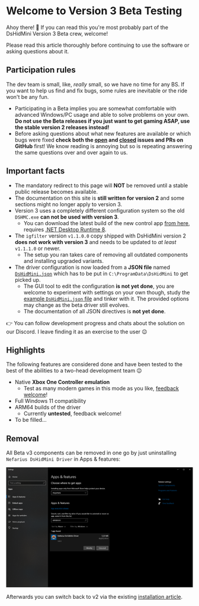 # Welcome to Version 3 Beta Testing

Ahoy there! 👋 If you can read this you're most probably part of the DsHidMini Version 3 Beta crew, welcome!

Please read this article thoroughly before continuing to use the software or asking questions about it.

## Participation rules

The dev team is small, like, *really* small, so we have no time for any BS. If you want to help us find and fix bugs, some rules are inevitable or the ride won't be any fun.

- Participating in a Beta implies you are somewhat comfortable with advanced Windows/PC usage and able to solve problems on your own. **Do not use the Beta releases if you just want to get gaming ASAP, use the stable version 2 releases instead!**
- Before asking questions about what new features are available or which bugs were fixed **check both the [open](https://github.com/nefarius/DsHidMini/milestone/7) and [closed](https://github.com/nefarius/DsHidMini/milestone/7?closed=1) issues and PRs on GitHub** first! We know reading is annoying but so is repeating answering the same questions over and over again to us.

## Important facts

- The mandatory redirect to this page will **NOT** be removed until a stable public release becomes available.
- The documentation on this site is **still written for version 2** and some sections might no longer apply to version 3.
- Version 3 uses a completely different configuration system so the old `DSHMC.exe` **can not be used with version 3**.
    - You can download the latest build of the new control app [from here](https://buildbot.nefarius.at/builds/DsHidMini/latest/bin/ControlApp.exe), requires [.NET Desktop Runtime 8](https://dotnet.microsoft.com/en-us/download/dotnet/8.0).
- The `igfilter` version `v1.1.0.0` copy shipped with DsHidMini version 2 **does not work with version 3** and needs to be updated to *at least* `v1.1.1.0` or newer.
    - The setup you ran takes care of removing all outdated components and installing upgraded variants.
- The driver configuration is now loaded from a **JSON file** named [`DsHidMini.json`](https://github.com/nefarius/DsHidMini/blob/master/sys/DsHidMini.json) which has to be put in `C:\ProgramData\DsHidMini` to get picked up.
    - The GUI tool to edit the configuration **is not yet done**, you are welcome to experiment with settings on your own though, study the [example `DsHidMini.json` file](https://github.com/nefarius/DsHidMini/blob/master/sys/DsHidMini.json) and tinker with it. The provided options may change as the beta driver still evolves.
    - The documentation of all JSON directives is **not yet done**.

👉 You can follow development progress and chats about the solution on our Discord. I leave finding it as an exercise to the user 😉

## Highlights

The following features are considered done and have been tested to the best of the abilities to a two-head development team 😉

- Native **Xbox One Controller emulation**
    - Test as many modern games in this mode as you like, [feedback welcome](https://github.com/nefarius/DsHidMini/discussions/114)!
- Full Windows 11 compatibility
- ARM64 builds of the driver
    - Currently **untested**, feedback welcome!
- To be filled...

## Removal

All Beta v3 components can be removed in one go by just uninstalling `Nefarius DsHidMini Driver` in Apps & features:

![ApplicationFrameHost_nFtPcyobyf.png](images/ApplicationFrameHost_nFtPcyobyf.png)

Afterwards you can switch back to v2 via the existing [installation article](../How-to-Install.md).
